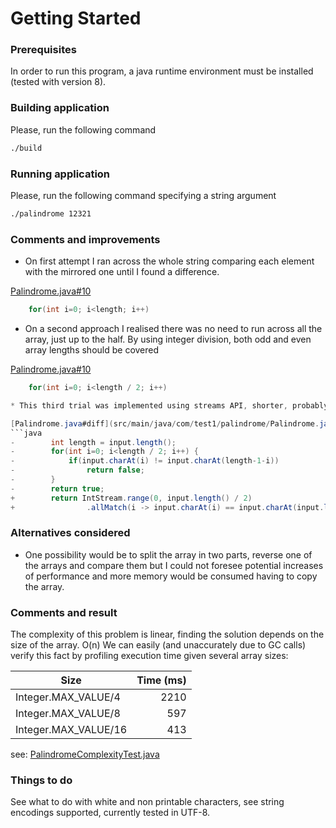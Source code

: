 # Getting Started

### Prerequisites
In order to run this program, a java runtime environment must be installed (tested with version 8).

### Building application
Please, run the following command
```bash
./build
```

### Running application
Please, run the following command specifying a string argument
```bash
./palindrome 12321
```

### Comments and improvements
* On first attempt I ran across the whole string comparing each element with the mirrored one until I found a difference.

[Palindrome.java#10](src/main/java/com/test1/palindrome/Palindrome.java)
```java
    for(int i=0; i<length; i++)
```

* On a second approach I realised there was no need to run across all the array, just up to the half. By using integer division, both odd and even array lengths should be covered

[Palindrome.java#10](src/main/java/com/test1/palindrome/Palindrome.java)
```java
    for(int i=0; i<length / 2; i++)

* This third trial was implemented using streams API, shorter, probably more readable, but since same algorithmic approach was used, no performance changes were achieved (empirically tested)

[Palindrome.java#diff](src/main/java/com/test1/palindrome/Palindrome.java)
```java
-        int length = input.length();
-        for(int i=0; i<length / 2; i++) {
-            if(input.charAt(i) != input.charAt(length-1-i))
-                return false;
-        }
-        return true;
+        return IntStream.range(0, input.length() / 2)
+                .allMatch(i -> input.charAt(i) == input.charAt(input.length() - i - 1));
```

### Alternatives considered
* One possibility would be to split the array in two parts, reverse one of the arrays and compare them but I could not foresee potential increases of performance and more memory would be consumed having to copy the array. 


### Comments and result
The complexity of this problem is linear, finding the solution depends on the size of the array. O(n)
We can easily (and unaccurately due to GC calls) verify this fact by profiling execution time given several array sizes:

| Size                 | Time (ms)     |
| -------------------  | -------------:|
| Integer.MAX_VALUE/4  | 2210          |
| Integer.MAX_VALUE/8  | 597           |
| Integer.MAX_VALUE/16 | 413           |

see: [PalindromeComplexityTest.java](src/test/java/com/test1/palindrome/PalindromeComplexityTest.java)

### Things to do
See what to do with white and non printable characters, see string encodings supported, currently tested in UTF-8.

